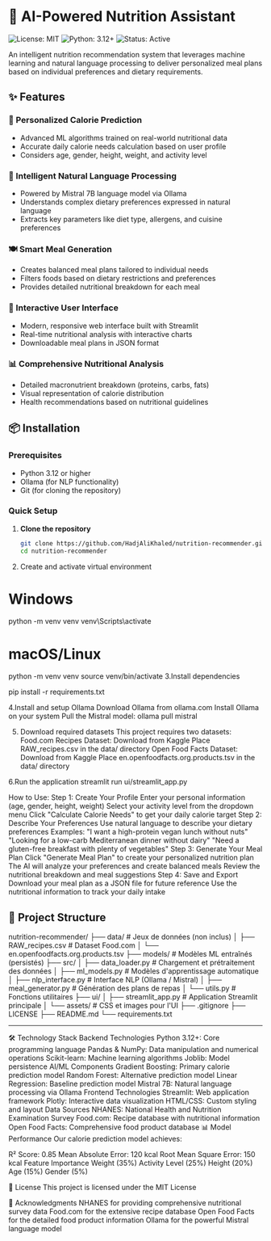 # 🥗 AI-Powered Nutrition Assistant

![License: MIT](https://img.shields.io/badge/license-MIT-blue.svg)
![Python: 3.12+](https://img.shields.io/badge/python-3.12+-blue.svg)
![Status: Active](https://img.shields.io/badge/status-active-brightgreen.svg)

An intelligent nutrition recommendation system that leverages machine learning and natural language processing to deliver personalized meal plans based on individual preferences and dietary requirements.

## ✨ Features

### 🎯 Personalized Calorie Prediction
- Advanced ML algorithms trained on real-world nutritional data
- Accurate daily calorie needs calculation based on user profile
- Considers age, gender, height, weight, and activity level

### 💬 Intelligent Natural Language Processing
- Powered by Mistral 7B language model via Ollama
- Understands complex dietary preferences expressed in natural language
- Extracts key parameters like diet type, allergens, and cuisine preferences

### 🍽️ Smart Meal Generation
- Creates balanced meal plans tailored to individual needs
- Filters foods based on dietary restrictions and preferences
- Provides detailed nutritional breakdown for each meal

### 🎨 Interactive User Interface
- Modern, responsive web interface built with Streamlit
- Real-time nutritional analysis with interactive charts
- Downloadable meal plans in JSON format

### 📊 Comprehensive Nutritional Analysis
- Detailed macronutrient breakdown (proteins, carbs, fats)
- Visual representation of calorie distribution
- Health recommendations based on nutritional guidelines


## 📦 Installation

### Prerequisites

- Python 3.12 or higher
- Ollama (for NLP functionality)
- Git (for cloning the repository)

### Quick Setup

1. **Clone the repository**
   ```bash
   git clone https://github.com/HadjAliKhaled/nutrition-recommender.git
   cd nutrition-recommender

2. Create and activate virtual environment
# Windows
python -m venv venv
venv\Scripts\activate

# macOS/Linux
python -m venv venv
source venv/bin/activate
3.Install dependencies

pip install -r requirements.txt

4.Install and setup Ollama
Download Ollama from ollama.com
Install Ollama on your system
Pull the Mistral model:
ollama pull mistral

5. Download required datasets
This project requires two datasets:
Food.com Recipes Dataset:
Download from Kaggle
Place RAW_recipes.csv in the data/ directory
Open Food Facts Dataset:
Download from Kaggle
Place en.openfoodfacts.org.products.tsv in the data/ directory

6.Run the application
streamlit run ui/streamlit_app.py

How to Use:
Step 1: Create Your Profile
Enter your personal information (age, gender, height, weight)
Select your activity level from the dropdown menu
Click "Calculate Calorie Needs" to get your daily calorie target
Step 2: Describe Your Preferences
Use natural language to describe your dietary preferences
Examples:
"I want a high-protein vegan lunch without nuts"
"Looking for a low-carb Mediterranean dinner without dairy"
"Need a gluten-free breakfast with plenty of vegetables"
Step 3: Generate Your Meal Plan
Click "Generate Meal Plan" to create your personalized nutrition plan
The AI will analyze your preferences and create balanced meals
Review the nutritional breakdown and meal suggestions
Step 4: Save and Export
Download your meal plan as a JSON file for future reference
Use the nutritional information to track your daily intake

📁 Project Structure
---
nutrition-recommender/
├── data/                             # Jeux de données (non inclus)
│   ├── RAW_recipes.csv               # Dataset Food.com
│   └── en.openfoodfacts.org.products.tsv
├── models/                           # Modèles ML entraînés (persistés)
├── src/
│   ├── data_loader.py                # Chargement et prétraitement des données
│   ├── ml_models.py                  # Modèles d'apprentissage automatique
│   ├── nlp_interface.py              # Interface NLP (Ollama / Mistral)
│   ├── meal_generator.py             # Génération des plans de repas
│   └── utils.py                      # Fonctions utilitaires
├── ui/
│   ├── streamlit_app.py              # Application Streamlit principale
│   └── assets/                       # CSS et images pour l'UI
├── .gitignore
├── LICENSE
├── README.md
└── requirements.txt


---

🛠️ Technology Stack
Backend Technologies
Python 3.12+: Core programming language
Pandas & NumPy: Data manipulation and numerical operations
Scikit-learn: Machine learning algorithms
Joblib: Model persistence
AI/ML Components
Gradient Boosting: Primary calorie prediction model
Random Forest: Alternative prediction model
Linear Regression: Baseline prediction model
Mistral 7B: Natural language processing via Ollama
Frontend Technologies
Streamlit: Web application framework
Plotly: Interactive data visualization
HTML/CSS: Custom styling and layout
Data Sources
NHANES: National Health and Nutrition Examination Survey
Food.com: Recipe database with nutritional information
Open Food Facts: Comprehensive food product database
📊 Model Performance
Our calorie prediction model achieves:

R² Score: 0.85
Mean Absolute Error: 120 kcal
Root Mean Square Error: 150 kcal
Feature Importance
Weight (35%)
Activity Level (25%)
Height (20%)
Age (15%)
Gender (5%)

📄 License
This project is licensed under the MIT License 

🙏 Acknowledgments
NHANES for providing comprehensive nutritional survey data
Food.com for the extensive recipe database
Open Food Facts for the detailed food product information
Ollama for the powerful Mistral language model
